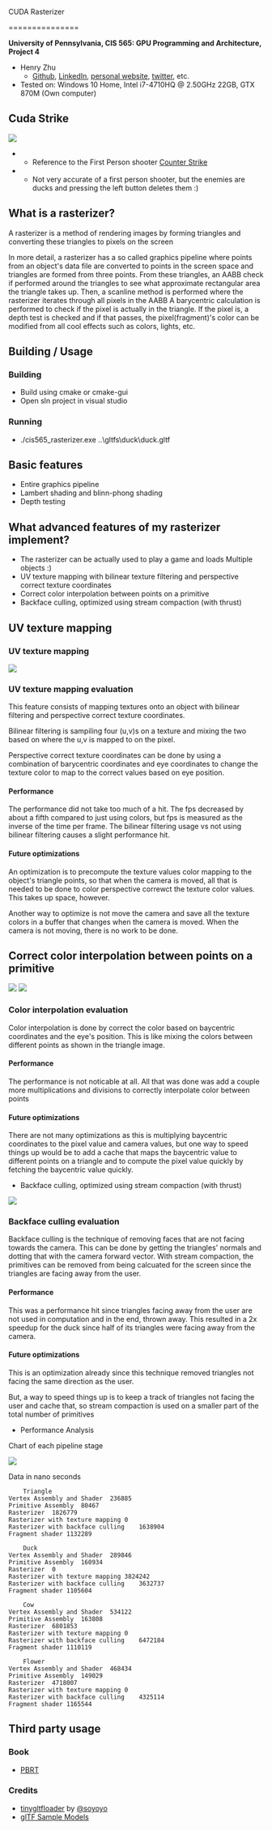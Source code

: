 CUDA Rasterizer

===============
    
**University of Pennsylvania, CIS 565: GPU Programming and Architecture, Project 4**

* Henry Zhu
  * [Github](https://github.com/Maknee), [LinkedIn](https://www.linkedin.com/in/henry-zhu-347233121/), [personal website](https://maknee.github.io/), [twitter](https://twitter.com/maknees1), etc.
* Tested on: Windows 10 Home, Intel i7-4710HQ @ 2.50GHz 22GB, GTX 870M (Own computer)

## Cuda Strike

![](cuda_strike.gif)

- * Reference to the First Person shooter [Counter Strike](https://en.wikipedia.org/wiki/Counter-Strike)
- * Not very accurate of a first person shooter, but the enemies are ducks and pressing the left button deletes them :)

## What is a rasterizer?

A rasterizer is a method of rendering images by forming triangles and converting these triangles to pixels on the screen

In more detail, a rasterizer has a so called graphics pipeline where points from an object's data file are converted to points in the screen space and triangles are formed from three points. From these triangles, an AABB check if performed around the triangles to see what approximate rectangular area the triangle takes up. Then, a scanline method is performed where the rasterizer iterates through all pixels in the AABB A barycentric calculation is performed to check if the pixel is actually in the triangle. If the pixel is, a depth test is checked and if that passes, the pixel(fragment)'s color can be modified from all cool effects such as colors, lights, etc.

## Building / Usage

### Building
- Build using cmake or cmake-gui
- Open sln project in visual studio

### Running

- ./cis565_rasterizer.exe ..\gltfs\duck\duck.gltf

## Basic features
- Entire graphics pipeline
- Lambert shading and blinn-phong shading
- Depth testing

## What advanced features of my rasterizer implement?

- The rasterizer can be actually used to play a game and loads Multiple objects :)
- UV texture mapping with bilinear texture filtering and perspective correct texture coordinates
- Correct color interpolation between points on a primitive
- Backface culling, optimized using stream compaction (with thrust)

## UV texture mapping

### UV texture mapping

![](duck_map.png)

### UV texture mapping evaluation

This feature consists of mapping textures onto an object with bilinear filtering and perspective correct texture coordinates. 

Bilinear filtering is sampiling four (u,v)s on a texture and mixing the two based on where the u,v is mapped to on the pixel.

Perspective correct texture coordinates can be done by using a combination of barycentric coordinates and eye coordinates to change the texture color to map to the correct values based on eye position.

#### Performance

The performance did not take too much of a hit. The fps decreased by about a fifth compared to just using colors, but fps is measured as the inverse of the time per frame. The bilinear filtering usage vs not using bilinear filtering causes a slight performance hit. 

#### Future optimizations

An optimization is to precompute the texture values color mapping to the object's triangle points, so that when the camera is moved, all that is needed to be done to color perspective correwct the texture color values. This takes up space, however.

Another way to optimize is not move the camera and save all the texture colors in a buffer that changes when the camera is moved. When the camera is not moving, there is no work to be done.  

## Correct color interpolation between points on a primitive

![](triangle_color.png)
![](checkerboard_color.png)

### Color interpolation evaluation 

Color interpolation is done by correct the color based on baycentric coordinates and the eye's position. This is like mixing the colors between different points as shown in the triangle image.

#### Performance

The performance is not noticable at all. All that was done was add a couple more multiplications and divisions to correctly interpolate color between points

#### Future optimizations

There are not many optimizations as this is multiplying baycentric coordinates to the pixel value and camera values, but one way to speed things up would be to add a cache that maps the baycentric value to different points on a triangle and to compute the pixel value quickly by fetching the baycentric value quickly.

- Backface culling, optimized using stream compaction (with thrust)

![](backface-culling-graph.png)

### Backface culling evaluation

Backface culling is the technique of removing faces that are not facing towards the camera. This can be done by getting the triangles' normals and dotting that with the camera forward vector. With stream compaction, the primitives can be removed from being calcuated for the screen since the triangles are facing away from the user.

#### Performance

This was a performance hit since triangles facing away from the user are not used in computation and in the end, thrown away. This resulted in a 2x speedup for the duck since half of its triangles were facing away from the camera.

#### Future optimizations

This is an optimization already since this technique removed triangles not facing the same direction as the user. 

But, a way to speed things up is to keep a track of triangles not facing the user and cache that, so stream compaction is used on a smaller part of the total number of primitives

- Performance Analysis 

Chart of each pipeline stage

![](performance.png)

Data in nano seconds

```
    Triangle
Vertex Assembly and Shader  236885
Primitive Assembly  80467
Rasterizer  1826779
Rasterizer with texture mapping 0
Rasterizer with backface culling    1638904
Fragment shader 1132289
    
    Duck
Vertex Assembly and Shader  289846
Primitive Assembly  160934
Rasterizer  0
Rasterizer with texture mapping 3824242
Rasterizer with backface culling    3632737
Fragment shader 1105604
    
    Cow
Vertex Assembly and Shader  534122
Primitive Assembly  163808
Rasterizer  6801853
Rasterizer with texture mapping 0
Rasterizer with backface culling    6472184
Fragment shader 1110119
    
    Flower
Vertex Assembly and Shader  468434
Primitive Assembly  149029
Rasterizer  4718007
Rasterizer with texture mapping 0
Rasterizer with backface culling    4325114
Fragment shader 1165544
```

## Third party usage

### Book
- [PBRT](https://www.pbrt.org/)

### Credits

* [tinygltfloader](https://github.com/syoyo/tinygltfloader) by [@soyoyo](https://github.com/syoyo)
* [glTF Sample Models](https://github.com/KhronosGroup/glTF/blob/master/sampleModels/README.md)
